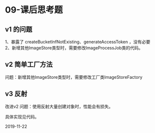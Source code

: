 # 09-课后思考题

## v1 的问题

1、暴露了 createBucketInfNotExisting、generateAccessToken ，没有必要
2、新增其他ImageStore类型时，需要修改ImageProcessJob类的代码。

## v2 简单工厂方法

问题：新增其他ImageStore类型时，需要修改工厂类ImageStoreFactory

## v3 反射

改进v2
问题：使用反射大量创建对象时，性能会有损失。

具体实现见代码。

2019-11-22